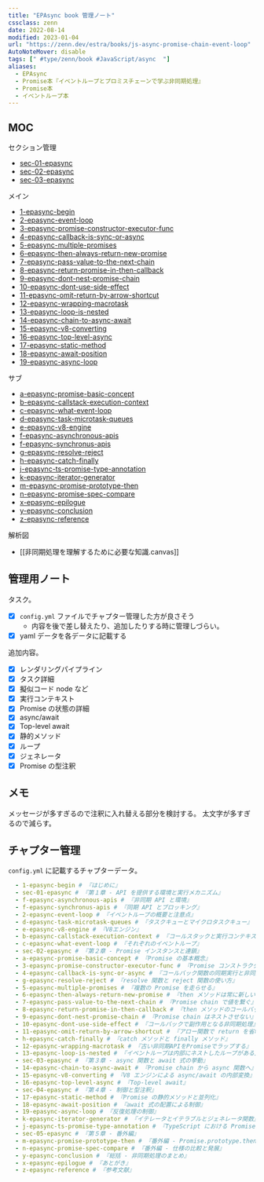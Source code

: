 ```yaml
---
title: "EPAsync book 管理ノート"
cssclass: zenn
date: 2022-08-14
modified: 2023-01-04
url: "https://zenn.dev/estra/books/js-async-promise-chain-event-loop"
AutoNoteMover: disable
tags: [" #type/zenn/book #JavaScript/async  "]
aliases:
  - EPAsync
  - Promise本『イベントループとプロミスチェーンで学ぶ非同期処理』
  - Promise本
  - イベントループ本
---
```


## MOC

セクション管理
- [sec-01-epasync](sec-01-epasync)
- [sec-02-epasync](sec-02-epasync)
- [sec-03-epasync](sec-03-epasync)

メイン
- [1-epasync-begin](1-epasync-begin)
- [2-epasync-event-loop](2-epasync-event-loop)
- [3-epasync-promise-constructor-executor-func](3-epasync-promise-constructor-executor-func)
- [4-epasync-callback-is-sync-or-async](4-epasync-callback-is-sync-or-async)
- [5-epasync-multiple-promises](5-epasync-multiple-promises)
- [6-epasync-then-always-return-new-promise](6-epasync-then-always-return-new-promise)
- [7-epasync-pass-value-to-the-next-chain](7-epasync-pass-value-to-the-next-chain)
- [8-epasync-return-promise-in-then-callback](8-epasync-return-promise-in-then-callback)
- [9-epasync-dont-nest-promise-chain](9-epasync-dont-nest-promise-chain)
- [10-epasync-dont-use-side-effect](10-epasync-dont-use-side-effect)
- [11-epasync-omit-return-by-arrow-shortcut](11-epasync-omit-return-by-arrow-shortcut)
- [12-epasync-wrapping-macrotask](12-epasync-wrapping-macrotask)
- [13-epasync-loop-is-nested](13-epasync-loop-is-nested)
- [14-epasync-chain-to-async-await](14-epasync-chain-to-async-await)
- [15-epasync-v8-converting](15-epasync-v8-converting)
- [16-epasync-top-level-async](16-epasync-top-level-async)
- [17-epasync-static-method](17-epasync-static-method)
- [18-epasync-await-position](18-epasync-await-position)
- [19-epasync-async-loop](19-epasync-async-loop)

サブ
- [a-epasync-promise-basic-concept](a-epasync-promise-basic-concept)
- [b-epasync-callstack-execution-context](b-epasync-callstack-execution-context)
- [c-epasync-what-event-loop](c-epasync-what-event-loop)
- [d-epasync-task-microtask-queues](d-epasync-task-microtask-queues)
- [e-epasync-v8-engine](e-epasync-v8-engine)
- [f-epasync-asynchronous-apis](f-epasync-asynchronous-apis)
- [f-epasync-synchronus-apis](f-epasync-synchronus-apis)
- [g-epasync-resolve-reject](g-epasync-resolve-reject)
- [h-epasync-catch-finally](h-epasync-catch-finally)
- [j-epasync-ts-promise-type-annotation](j-epasync-ts-promise-type-annotation)
- [k-epasync-iterator-generator](k-epasync-iterator-generator)
- [m-epasync-promise-prototype-then](m-epasync-promise-prototype-then)
- [n-epasync-promise-spec-compare](n-epasync-promise-spec-compare)
- [x-epasync-epilogue](x-epasync-epilogue)
- [y-epasync-conclusion](y-epasync-conclusion)
- [z-epasync-reference](z-epasync-reference)

解析図
- [[非同期処理を理解するために必要な知識.canvas]]

## 管理用ノート

タスク。
- [x] `config.yml` ファイルでチャプター管理した方が良さそう
  - 内容を後で差し替えたり、追加したりする時に管理しづらい。
- [x] yaml データを各データに記載する

追加内容。
- [x] レンダリングパイプライン
- [x] タスク詳細
- [x] 擬似コード node など
- [x] 実行コンテキスト
- [x] Promise の状態の詳細
- [x] async/await
- [x] Top-level await
- [x] 静的メソッド
- [x] ループ
- [x] ジェネレータ
- [x] Promise の型注釈

## メモ

メッセージが多すぎるので注釈に入れ替える部分を検討する。
太文字が多すぎるので減らす。

## チャプター管理

`config.yml` に記載するチャプターデータ。

```yaml
  - 1-epasync-begin # 『はじめに』
  - sec-01-epasync # 『第１章 - API を提供する環境と実行メカニズム』
  - f-epasync-asynchronous-apis # 『非同期 API と環境』
  - f-epasync-synchronus-apis # 『同期 API とブロッキング』
  - 2-epasync-event-loop # 『イベントループの概要と注意点』
  - d-epasync-task-microtask-queues # 『タスクキューとマイクロタスクキュー』
  - e-epasync-v8-engine # 『V8エンジン』
  - b-epasync-callstack-execution-context # 『コールスタックと実行コンテキスト』
  - c-epasync-what-event-loop # 『それぞれのイベントループ』
  - sec-02-epasync # 『第２章 - Promise インスタンスと連鎖』
  - a-epasync-promise-basic-concept # 『Promise の基本概念』
  - 3-epasync-promise-constructor-executor-func # 『Promise コンストラクタ』と Executor 関数』
  - 4-epasync-callback-is-sync-or-async # 『コールバック関数の同期実行と非同期実行』
  - g-epasync-resolve-reject # 『resolve 関数と reject 関数の使い方』
  - 5-epasync-multiple-promises # 『複数の Promise を走らせる』
  - 6-epasync-then-always-return-new-promise # 『then メソッドは常に新しい 』Promise を返す』
  - 7-epasync-pass-value-to-the-next-chain # 『Promise chain で値を繋ぐ』
  - 8-epasync-return-promise-in-then-callback # 『then メソッドのコールバックで Promise インスタンスを返す』
  - 9-epasync-dont-nest-promise-chain # 『Promise chain はネストさせない』
  - 10-epasync-dont-use-side-effect # 『コールバックで副作用となる非同期処理』
  - 11-epasync-omit-return-by-arrow-shortcut # 『アロー関数で return を省略』する』
  - h-epasync-catch-finally # 『catch メソッドと finally メソッド』
  - 12-epasync-wrapping-macrotask # 『古い非同期APIをPromiseでラップする』
  - 13-epasync-loop-is-nested # 『イベントループは内部にネストしたループがある』
  - sec-03-epasync # 『第３章 - async 関数と await 式の挙動』
  - 14-epasync-chain-to-async-await # 『Promise chain から async 関数へ』
  - 15-epasync-v8-converting # 『V8 エンジンによる async/await の内部変換』
  - 16-epasync-top-level-async # 『Top-level await』
  - sec-04-epasync # 『第４章 - 制御と型注釈』
  - 17-epasync-static-method # 『Promise の静的メソッドと並列化』
  - 18-epasync-await-position # 『await 式の配置による制御』
  - 19-epasync-async-loop # 『反復処理の制御』
  - k-epasync-iterator-generator # 『イテレータとイテラブルとジェネレータ関数』
  - j-epasync-ts-promise-type-annotation # 『TypeScript における Promise の型注釈』
  - sec-05-epasync # 『第５章 - 番外編』
  - m-epasync-promise-prototype-then # 『番外編 - Promise.prototype.then の仕様挙動』
  - n-epasync-promise-spec-compare # 『番外編 - 仕様の比較と発展』
  - y-epasync-conclusion # 『総括 - 非同期処理のまとめ』
  - x-epasync-epilogue # 『あとがき』
  - z-epasync-reference # 『参考文献』
```
